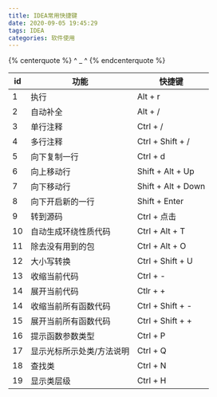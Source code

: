 ```yaml
---
title: IDEA常用快捷键
date: 2020-09-05 19:45:29
tags: IDEA
categories: 软件使用
---
```


{% centerquote %} ^ _ ^ {% endcenterquote %}
<!-- more -->

|id|功能|快捷键|
|---|---|---|
|1|执行|Alt + r|
|2|自动补全|Alt + /|
|3|单行注释|Ctrl + /|
|4|多行注释|Ctrl + Shift + /|
|5|向下复制一行|Ctrl + d|
|6|向上移动行|Shift + Alt + Up|
|7|向下移动行|Shift + Alt + Down|
|8|向下开启新的一行|Shift + Enter|
|9|转到源码|Ctrl + 点击|
|10|自动生成环绕性质代码|Ctrl + Alt + T|
|11|除去没有用到的包|Ctrl + Alt + O|
|12|大小写转换|Ctrl + Shift + U|
|13|收缩当前代码|Ctrl + -|
|14|展开当前代码|Ctlr + +|
|14|收缩当前所有函数代码|Ctrl + Shift + -|
|15|展开当前所有函数代码|Ctrl + Shift + +|
|16|提示函数参数类型|Ctrl + P|
|17|显示光标所示处类/方法说明|Ctrl + Q|
|18|查找类|Ctrl + N|
|19|显示类层级|Ctrl + H|



